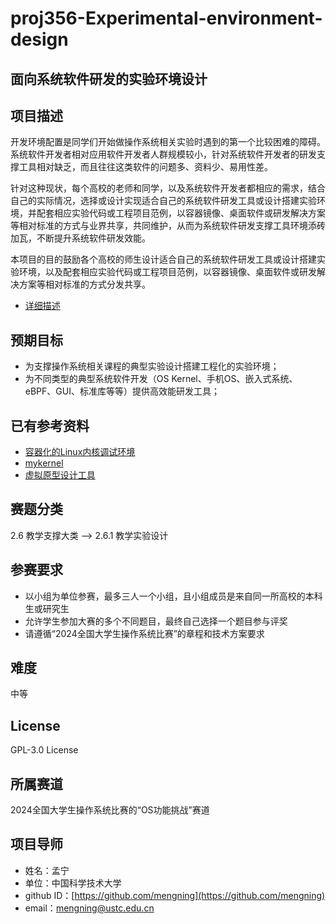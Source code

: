 # proj356-Experimental-environment-design
## 面向系统软件研发的实验环境设计

## 项目描述

开发环境配置是同学们开始做操作系统相关实验时遇到的第一个比较困难的障碍。系统软件开发者相对应用软件开发者人群规模较小，针对系统软件开发者的研发支撑工具相对缺乏，而且往往这类软件的问题多、资料少、易用性差。

针对这种现状，每个高校的老师和同学，以及系统软件开发者都相应的需求，结合自己的实际情况，选择或设计实现适合自己的系统软件研发工具或设计搭建实验环境，并配套相应实验代码或工程项目范例，以容器镜像、桌面软件或研发解决方案等相对标准的方式与业界共享，共同维护，从而为系统软件研发支撑工具环境添砖加瓦，不断提升系统软件研发效能。

本项目的目的鼓励各个高校的师生设计适合自己的系统软件研发工具或设计搭建实验环境，以及配套相应实验代码或工程项目范例，以容器镜像、桌面软件或研发解决方案等相对标准的方式分发共享。 

* [详细描述](https://gitee.com/mengning997/linuxkernel/wikis/2024OSCompetition)

## 预期目标

- 为支撑操作系统相关课程的典型实验设计搭建工程化的实验环境；
- 为不同类型的典型系统软件开发（OS Kernel、手机OS、嵌入式系统、eBPF、GUI、标准库等等）提供高效能研发工具；


## 已有参考资料

- [容器化的Linux内核调试环境](https://gitee.com/mengning997/linuxkernel/tree/master/src/kerneldebuging)
- [mykernel](https://github.com/mengning/mykernel)
- [虚拟原型设计工具](https://gitee.com/vProtyping/vProtyping)


## 赛题分类

2.6 教学支撑大类 -->  2.6.1 教学实验设计

## 参赛要求

- 以小组为单位参赛，最多三人一个小组，且小组成员是来自同一所高校的本科生或研究生
- 允许学生参加大赛的多个不同题目，最终自己选择一个题目参与评奖
- 请遵循“2024全国大学生操作系统比赛”的章程和技术方案要求

## 难度

中等

## License

GPL-3.0 License

## 所属赛道

2024全国大学生操作系统比赛的“OS功能挑战”赛道

## 项目导师

- 姓名：孟宁
- 单位：中国科学技术大学
- github ID：[https://github.com/mengning](https://github.com/mengning)
- email：mengning@ustc.edu.cn
